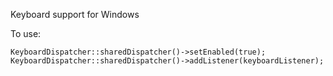 Keyboard support for Windows

To use:

    KeyboardDispatcher::sharedDispatcher()->setEnabled(true);
    KeyboardDispatcher::sharedDispatcher()->addListener(keyboardListener);

